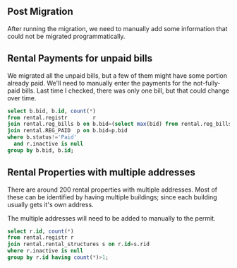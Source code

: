 Post Migration
--------------
After running the migration, we need to manually add some information that could not be migrated programmatically.

## Rental Payments for unpaid bills
We migrated all the unpaid bills, but a few of them might have some portion already paid.  We'll need to manually enter the payments for the not-fully-paid bills.  Last time I checked, there was only one bill, but that could change over time.

```sql
select b.bid, b.id, count(*)
from rental.registr        r
join rental.reg_bills b on b.bid=(select max(bid) from rental.reg_bills where id=r.id)
join rental.REG_PAID  p on b.bid=p.bid
where b.status!='Paid'
  and r.inactive is null
group by b.bid, b.id;
```

## Rental Properties with multiple addresses
There are around 200 rental properties with multiple addresses.  Most of these can be identified by having multiple buildings; since each building usually gets it's own address.

The multiple addresses will need to be added to manually to the permit.

```sql
select r.id, count(*)
from rental.registr r
join rental.rental_structures s on r.id=s.rid
where r.inactive is null
group by r.id having count(*)>1;
```
